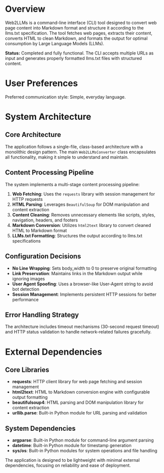 # Overview

Web2LLMs is a command-line interface (CLI) tool designed to convert web page content into Markdown format and structure it according to the llms.txt specification. The tool fetches web pages, extracts their content, converts HTML to clean Markdown, and formats the output for optimal consumption by Large Language Models (LLMs).

**Status:** Completed and fully functional. The CLI accepts multiple URLs as input and generates properly formatted llms.txt files with structured content.

# User Preferences

Preferred communication style: Simple, everyday language.

# System Architecture

## Core Architecture
The application follows a single-file, class-based architecture with a monolithic design pattern. The main `Web2LLMsConverter` class encapsulates all functionality, making it simple to understand and maintain.

## Content Processing Pipeline
The system implements a multi-stage content processing pipeline:
1. **Web Fetching**: Uses the `requests` library with session management for HTTP requests
2. **HTML Parsing**: Leverages `BeautifulSoup` for DOM manipulation and content extraction
3. **Content Cleaning**: Removes unnecessary elements like scripts, styles, navigation, headers, and footers
4. **Markdown Conversion**: Utilizes `html2text` library to convert cleaned HTML to Markdown format
5. **LLMs.txt Formatting**: Structures the output according to llms.txt specifications

## Configuration Decisions
- **No Line Wrapping**: Sets body_width to 0 to preserve original formatting
- **Link Preservation**: Maintains links in the Markdown output while ignoring images
- **User Agent Spoofing**: Uses a browser-like User-Agent string to avoid bot detection
- **Session Management**: Implements persistent HTTP sessions for better performance

## Error Handling Strategy
The architecture includes timeout mechanisms (30-second request timeout) and HTTP status validation to handle network-related failures gracefully.

# External Dependencies

## Core Libraries
- **requests**: HTTP client library for web page fetching and session management
- **html2text**: HTML to Markdown conversion engine with configurable output formatting
- **beautifulsoup4**: HTML parsing and DOM manipulation library for content extraction
- **urllib.parse**: Built-in Python module for URL parsing and validation

## System Dependencies
- **argparse**: Built-in Python module for command-line argument parsing
- **datetime**: Built-in Python module for timestamp generation
- **sys/os**: Built-in Python modules for system operations and file handling

The application is designed to be lightweight with minimal external dependencies, focusing on reliability and ease of deployment.